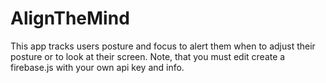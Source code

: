 # AlignTheMind
This app tracks users posture and focus to alert them when to adjust their posture or to look at their screen. Note, that you must edit create a firebase.js with your own api key and info. 
